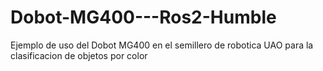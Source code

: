 # Dobot-MG400---Ros2-Humble
Ejemplo de uso del Dobot MG400 en el semillero de robotica UAO para la clasificacion de objetos por color
